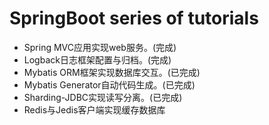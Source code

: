 # SpringBoot series of tutorials

* Spring MVC应用实现web服务。(完成)
* Logback日志框架配置与归档。(完成)
* Mybatis ORM框架实现数据库交互。(已完成)
* Mybatis Generator自动代码生成。(已完成)
* Sharding-JDBC实现读写分离。(已完成)
* Redis与Jedis客户端实现缓存数据库